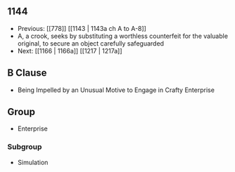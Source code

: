 ## 1144
- Previous: [[778]] [[1143 | 1143a ch A to A-8]] 
- A, a crook, seeks by substituting a worthless counterfeit for the valuable original, to secure an object carefully safeguarded
- Next: [[1166 | 1166a]] [[1217 | 1217a]] 

## B Clause
- Being Impelled by an Unusual Motive to Engage in Crafty Enterprise

## Group
- Enterprise

### Subgroup
- Simulation

